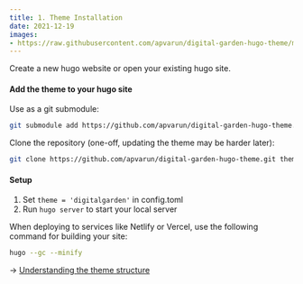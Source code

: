 ```yaml
---
title: 1. Theme Installation
date: 2021-12-19
images: 
- https://raw.githubusercontent.com/apvarun/digital-garden-hugo-theme/main/images/digital-garden-logo.png
---
```


Create a new hugo website or open your existing hugo site.

#### Add the theme to your hugo site

Use as a git submodule:

```sh
git submodule add https://github.com/apvarun/digital-garden-hugo-theme.git themes/digitalgarden
```

Clone the repository (one-off, updating the theme may be harder later): 

```sh
git clone https://github.com/apvarun/digital-garden-hugo-theme.git themes/digitalgarden
```

#### Setup

1. Set `theme = 'digitalgarden'` in config.toml
2. Run `hugo server` to start your local server

When deploying to services like Netlify or Vercel, use the following command for building your site:

```sh
hugo --gc --minify
```

→ [Understanding the theme structure](/articles/structure)
